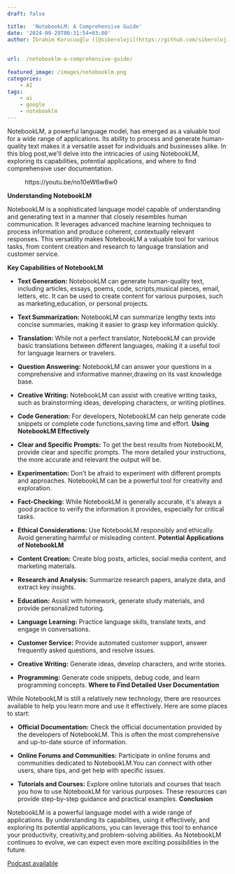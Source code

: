 ```yaml
---
draft: false

title:  'NotebookLM: A Comprehensive Guide'
date: '2024-09-29T00:31:54+03:00'
author: İbrahim Korucuoğlu ([@siberoloji](https://github.com/siberoloji))
 
 
url:  /notebooklm-a-comprehensive-guide/
 
featured_image: /images/notebooklm.png
categories:
    - AI
tags:
    - ai
    - google
    - notebooklm
---
```



NotebookLM, a powerful language model, has emerged as a valuable tool for a wide range of applications. Its ability to process and generate human-quality text makes it a versatile asset for individuals and businesses alike. In this blog post,we'll delve into the intricacies of using NotebookLM, exploring its capabilities, potential applications, and where to find comprehensive user documentation.


<!-- wp:embed {"url":"https://youtu.be/no10eW6w8w0","type":"video","providerNameSlug":"youtube","responsive":true,"className":"wp-embed-aspect-4-3 wp-has-aspect-ratio"} -->
<figure class="wp-block-embed is-type-video is-provider-youtube wp-block-embed-youtube wp-embed-aspect-4-3 wp-has-aspect-ratio"><div class="wp-block-embed__wrapper">
https://youtu.be/no10eW6w8w0
</div></figure>
<!-- /wp:embed -->


**Understanding NotebookLM**



NotebookLM is a sophisticated language model capable of understanding and generating text in a manner that closely resembles human communication. It leverages advanced machine learning techniques to process information and produce coherent, contextually relevant responses. This versatility makes NotebookLM a valuable tool for various tasks, from content creation and research to language translation and customer service.



**Key Capabilities of NotebookLM**


* **Text Generation:** NotebookLM can generate human-quality text, including articles, essays, poems, code, scripts,musical pieces, email, letters, etc. It can be used to create content for various purposes, such as marketing,education, or personal projects.

* **Text Summarization:** NotebookLM can summarize lengthy texts into concise summaries, making it easier to grasp key information quickly.

* **Translation:** While not a perfect translator, NotebookLM can provide basic translations between different languages, making it a useful tool for language learners or travelers.

* **Question Answering:** NotebookLM can answer your questions in a comprehensive and informative manner,drawing on its vast knowledge base.

* **Creative Writing:** NotebookLM can assist with creative writing tasks, such as brainstorming ideas, developing characters, or writing plotlines.

* **Code Generation:** For developers, NotebookLM can help generate code snippets or complete code functions,saving time and effort.
**Using NotebookLM Effectively**


* **Clear and Specific Prompts:** To get the best results from NotebookLM, provide clear and specific prompts. The more detailed your instructions, the more accurate and relevant the output will be.

* **Experimentation:** Don't be afraid to experiment with different prompts and approaches. NotebookLM can be a powerful tool for creativity and exploration.

* **Fact-Checking:** While NotebookLM is generally accurate, it's always a good practice to verify the information it provides, especially for critical tasks.

* **Ethical Considerations:** Use NotebookLM responsibly and ethically. Avoid generating harmful or misleading content.
**Potential Applications of NotebookLM**


* **Content Creation:** Create blog posts, articles, social media content, and marketing materials.

* **Research and Analysis:** Summarize research papers, analyze data, and extract key insights.

* **Education:** Assist with homework, generate study materials, and provide personalized tutoring.

* **Language Learning:** Practice language skills, translate texts, and engage in conversations.

* **Customer Service:** Provide automated customer support, answer frequently asked questions, and resolve issues.

* **Creative Writing:** Generate ideas, develop characters, and write stories.

* **Programming:** Generate code snippets, debug code, and learn programming concepts.
**Where to Find Detailed User Documentation**



While NotebookLM is still a relatively new technology, there are resources available to help you learn more and use it effectively. Here are some places to start:


* **Official Documentation:** Check the official documentation provided by the developers of NotebookLM. This is often the most comprehensive and up-to-date source of information.

* **Online Forums and Communities:** Participate in online forums and communities dedicated to NotebookLM.You can connect with other users, share tips, and get help with specific issues.

* **Tutorials and Courses:** Explore online tutorials and courses that teach you how to use NotebookLM for various purposes. These resources can provide step-by-step guidance and practical examples.
**Conclusion**



NotebookLM is a powerful language model with a wide range of applications. By understanding its capabilities, using it effectively, and exploring its potential applications, you can leverage this tool to enhance your productivity, creativity,and problem-solving abilities. As NotebookLM continues to evolve, we can expect even more exciting possibilities in the future.


<!-- wp:buttons -->
<div class="wp-block-buttons"><!-- wp:button -->
<div class="wp-block-button"><a class="wp-block-button__link wp-element-button" href="https://podcasters.spotify.com/pod/show/siberoloji/episodes/NotebookLM-A-Comprehensive-Guide-e2p0m76">Podcast available</a></div>
<!-- /wp:button --></div>
<!-- /wp:buttons -->